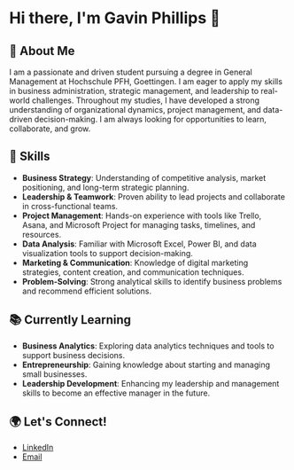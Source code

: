 # Hi there, I'm Gavin Phillips 👋

## 🚀 About Me

I am a passionate and driven student pursuing a degree in General Management at Hochschule PFH, Goettingen. I am eager to apply my skills in business administration, strategic management, and leadership to real-world challenges. Throughout my studies, I have developed a strong understanding of organizational dynamics, project management, and data-driven decision-making. I am always looking for opportunities to learn, collaborate, and grow.

## 🔧 Skills

- **Business Strategy**: Understanding of competitive analysis, market positioning, and long-term strategic planning.
- **Leadership & Teamwork**: Proven ability to lead projects and collaborate in cross-functional teams.
- **Project Management**: Hands-on experience with tools like Trello, Asana, and Microsoft Project for managing tasks, timelines, and resources.
- **Data Analysis**: Familiar with Microsoft Excel, Power BI, and data visualization tools to support decision-making.
- **Marketing & Communication**: Knowledge of digital marketing strategies, content creation, and communication techniques.
- **Problem-Solving**: Strong analytical skills to identify business problems and recommend efficient solutions.

## 📚 Currently Learning
- **Business Analytics**: Exploring data analytics techniques and tools to support business decisions.
- **Entrepreneurship**: Gaining knowledge about starting and managing small businesses.
- **Leadership Development**: Enhancing my leadership and management skills to become an effective manager in the future.

## 🌍 Let's Connect!

- [LinkedIn](www.linkedin.com/in/gavin-phillips01042001)
- [Email](mailto:youremail@example.com)

